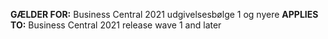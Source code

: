 <span data-ttu-id="55e2e-101"><Token> **GÆLDER FOR:** Business Central 2021 udgivelsesbølge 1 og nyere</Token></span><span class="sxs-lookup"><span data-stu-id="55e2e-101"><Token> **APPLIES TO:** Business Central 2021 release wave 1 and later</Token></span></span>
